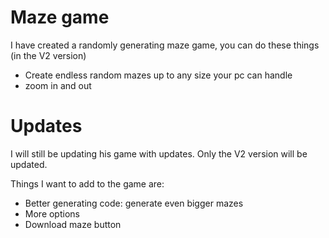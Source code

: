 # Maze game

I have created a randomly generating maze game, you can do these things (in the V2 version)

- Create endless random mazes up to any size your pc can handle
- zoom in and out

# Updates

I will still be updating his game with updates. Only the V2 version will be updated.

Things I want to add to the game are:

- Better generating code: generate even bigger mazes
- More options
- Download maze button
